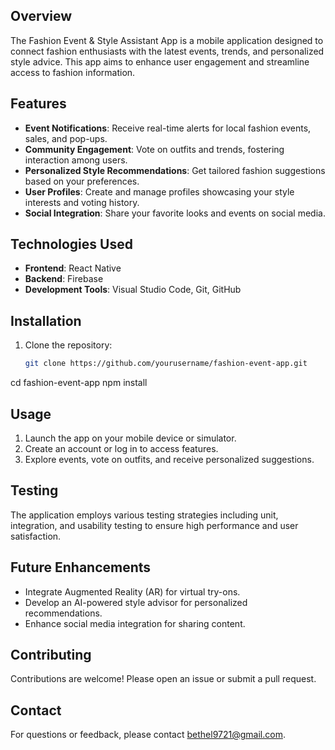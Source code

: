 ## Overview
The Fashion Event & Style Assistant App is a mobile application designed to connect fashion enthusiasts with the latest events, trends, and personalized style advice. This app aims to enhance user engagement and streamline access to fashion information.

## Features
- **Event Notifications**: Receive real-time alerts for local fashion events, sales, and pop-ups.
- **Community Engagement**: Vote on outfits and trends, fostering interaction among users.
- **Personalized Style Recommendations**: Get tailored fashion suggestions based on your preferences.
- **User Profiles**: Create and manage profiles showcasing your style interests and voting history.
- **Social Integration**: Share your favorite looks and events on social media.

## Technologies Used
- **Frontend**: React Native
- **Backend**: Firebase
- **Development Tools**: Visual Studio Code, Git, GitHub

## Installation
1. Clone the repository:
   ```bash
   git clone https://github.com/yourusername/fashion-event-app.git
   
cd fashion-event-app
npm install

## Usage
1. Launch the app on your mobile device or simulator.
2. Create an account or log in to access features.
3. Explore events, vote on outfits, and receive personalized suggestions.

## Testing
The application employs various testing strategies including unit, integration, and usability testing to ensure high performance and user satisfaction.

## Future Enhancements
- Integrate Augmented Reality (AR) for virtual try-ons.
- Develop an AI-powered style advisor for personalized recommendations.
- Enhance social media integration for sharing content.

## Contributing
Contributions are welcome! Please open an issue or submit a pull request.

## Contact
For questions or feedback, please contact [bethel9721@gmail.com](mailto:[bettyk2197@gmail.com).

